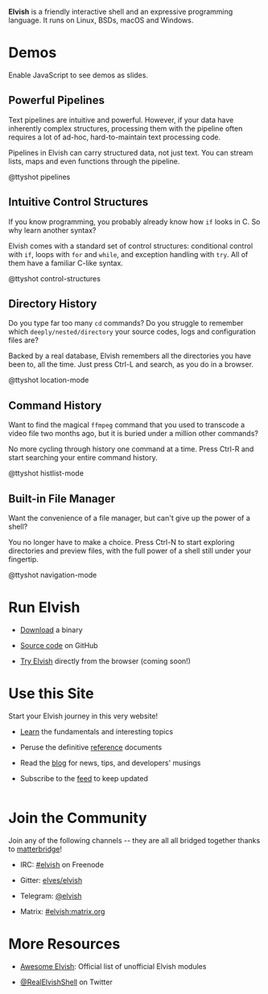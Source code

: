 **Elvish** is a friendly interactive shell and an expressive programming
language. It runs on Linux, BSDs, macOS and Windows.

<div id="no-js">
  <h1>Demos</h1>
  <p>
    Enable JavaScript to see demos as slides.
  </p>
</div>

<ul id="demo-switcher">
</ul>

<div id="demo-window"> <div id="demo-container" class="expanded">
  <div class="demo-wrapper"> <div class="demo">
    <div class="demo-col demo-description">
      <h2>Powerful Pipelines</h2>
      <p>
        Text pipelines are intuitive and powerful. However, if your data have
        inherently complex structures, processing them with the pipeline
        often requires a lot of ad-hoc, hard-to-maintain text processing code.
      </p>
      <p>
        Pipelines in Elvish can carry structured data, not just text. You can
        stream lists, maps and even functions through the pipeline.
      </p>
    </div>
    <div class="demo-col demo-ttyshot">
      @ttyshot pipelines
    </div>
  </div> </div>

  <div class="demo-wrapper"> <div class="demo">
    <div class="demo-col demo-description">
      <h2>Intuitive Control Structures</h2>
      <p>
        If you know programming, you probably already know how
        <code>if</code> looks in C. So why learn another syntax?
      </p>
      <p>
        Elvish comes with a standard set of control structures: conditional
        control with <code>if</code>, loops with <code>for</code> and
        <code>while</code>, and exception handling with <code>try</code>. All
        of them have a familiar C-like syntax.
      </p>
    </div>
    <div class="demo-col demo-ttyshot">
      @ttyshot control-structures
    </div>
  </div> </div>

  <div class="demo-wrapper"> <div class="demo">
    <div class="demo-col demo-description">
      <h2>Directory History</h2>
      <p>
        Do you type far too many <code>cd</code> commands? Do you struggle to
        remember which <code>deeply/nested/directory</code> your source codes,
        logs and configuration files are?
      </p>
      <p>
        Backed by a real database, Elvish remembers all the directories you
        have been to, all the time. Just press <span class="key">Ctrl-L</span>
        and search, as you do in a browser.
      </p>
    </div>
    <div class="demo-col demo-ttyshot">
      @ttyshot location-mode
    </div>
  </div> </div>

  <div class="demo-wrapper"> <div class="demo">
    <div class="demo-col demo-description">
      <h2>Command History</h2>
      <p>
        Want to find the magical <code>ffmpeg</code> command that you used to
        transcode a video file two months ago, but it is buried under a
        million other commands?
      </p>
      <p>
        No more cycling through history one command at a time.
        Press <span class="key">Ctrl-R</span> and start searching your entire
        command history.
      </p>
    </div>
    <div class="demo-col demo-ttyshot">
      @ttyshot histlist-mode
    </div>
  </div> </div>

  <div class="demo-wrapper"> <div class="demo">
    <div class="demo-col demo-description">
      <h2>Built-in File Manager</h2>
      <p>
        Want the convenience of a file manager, but can't give up the power of
        a shell?
      </p>
      <p>
        You no longer have to make a choice. Press <span
        class="key">Ctrl-N</span> to start exploring directories and
        preview files, with the full power of a shell still under your
        fingertip.
      </p>
    </div>
    <div class="demo-col demo-ttyshot">
      @ttyshot navigation-mode
    </div>
  </div> </div>
</div> </div>

<div id="columns">

<div class="column">

# <i class="icon-rocket"></i> Run Elvish

-   [Download](get/) a binary

-   [Source code](https://github.com/elves/elvish) on GitHub

-   [Try Elvish](https://try.elv.sh) directly from the browser (coming soon!)

# <i class="icon-sitemap"></i> Use this Site

Start your Elvish journey in this very website!

-   [Learn](learn/) the fundamentals and interesting topics

-   Peruse the definitive [reference](ref/) documents

-   Read the [blog](blog/) for news, tips, and developers' musings

-   Subscribe to the [feed](feed.atom) to keep updated

</div>

<div class="column">

# <i class="icon-chat"></i> Join the Community

Join any of the following channels -- they are all all bridged together thanks
to [matterbridge](https://github.com/42wim/matterbridge)!

-   IRC: [#elvish](https://webchat.freenode.net/?channels=elvish) on Freenode

-   Gitter: [elves/elvish](https://gitter.im/elves/elvish)

-   Telegram: [@elvish](https://telegram.me/elvish)

-   Matrix: [#elvish:matrix.org](https://matrix.to/#/#elvish:matrix.org)

# <i class="icon-link-ext"></i> More Resources

-   [Awesome Elvish](https://github.com/elves/awesome-elvish): Official list of
    unofficial Elvish modules

-   [@RealElvishShell](https://twitter.com/realelvishshell) on Twitter

</div>

</div>
